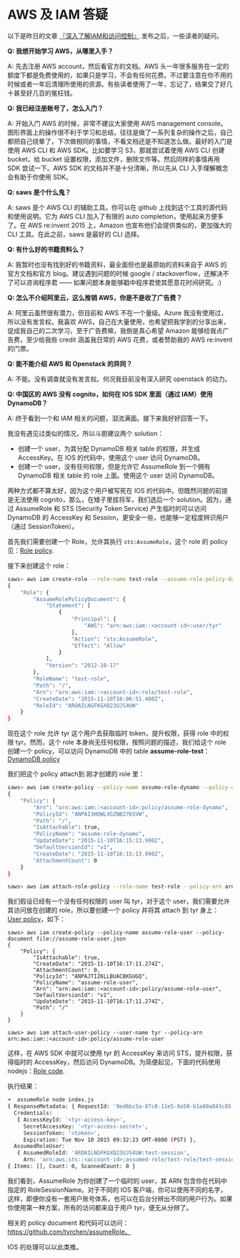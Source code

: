 # AWS 及 IAM 答疑

以下是昨日的文章 [『深入了解IAM和访问控制』](http://mp.weixin.qq.com/s?__biz=MzA3NDM0ODQwMw==&mid=400379741&idx=1&sn=8dd705c3ec9d8af89d38b3eaa10cafff#rd) 发布之后，一些读者的疑问。

__Q: 我想开始学习 AWS，从哪里入手？__

A: 先去注册 AWS account，然后看官方的文档。AWS 头一年很多服务在一定的额度下都是免费使用的，如果只是学习，不会有任何花费。不过要注意在你不用的时候或者一年后清理所使用的资源。有些读者使用了一年，忘记了，结果交了好几十甚至好几百的冤枉钱。

__Q: 我已经注册账号了，怎么入门？__

A: 开始入门 AWS 的时候，非常不建议大家使用 AWS management console。图形界面上的操作很不利于学习和总结，往往是做了一系列复杂的操作之后，自己都把自己绕晕了，下次做相同的事情，不看文档还是不知道怎么做。最好的入门是使用 AWS CLI 和 AWS SDK。比如要学习 S3，那就尝试着使用 AWS CLI 创建 bucket，给 bucket 设置权限，添加文件，删除文件等。然后同样的事情再用 SDK 尝试一下。AWS SDK 的文档并不是十分清晰，所以先从 CLI 入手理解概念会有助于你使用 SDK。

__Q: saws 是个什么鬼？__

A: saws 是个 AWS CLI 的辅助工具。你可以在 github 上找到这个工具的源代码和使用说明。它为 AWS CLI 加入了有限的 auto completion，使用起来方便多了。在 AWS re:invent 2015 上，Amazon 也宣布他们会提供类似的，更加强大的 CLI 工具。在此之前，saws 是最好的 CLI 选择。

__Q: 有什么好的书籍资料么？__

A: 我暂时也没有找到好的书籍资料，最全面但也是最原始的资料来自于 AWS 的官方文档和官方 blog。建议遇到问题的时候 google / stackoverflow，还解决不了可以咨询程序君 —— 如果问题本身能够戳中程序君使其愿意花时间研究。:)

__Q: 怎么不介绍阿里云，这么推销 AWS，你是不是收了广告费？__

A: 阿里云虽然很有潜力，但目前和 AWS 不在一个量级。Azure 我没有使用过，所以没有发言权。我喜欢 AWS，自己在大量使用，也希望把我学到的分享出来，促成我自己的二次学习，至于广告费嘛，我倒是真心希望 Amazon 能够给我点广告费，至少给我些 credit 涵盖我日常的 AWS 花费，或者赞助我的 AWS re:invent 的门票。

__Q: 能不能介绍 AWS 和 Openstack 的异同？__

A: 不能。没有调查就没有发言权。何况我目前没有深入研究 openstack 的动力。

__Q: 中国区的 AWS 没有 cognito，如何在 IOS SDK 里面（通过 IAM）使用 DynamoDB？__

A: 终于看到一个和 IAM 相关的问题，泪流满面。接下来我好好回答一下。

我没有遇见过类似的情况，所以斗胆建议两个 solution：

* 创建一个 user，为其分配 DynamoDB 相关 table 的权限，并生成 AccessKey。在 IOS 的代码中，使用这个 user 访问 DynamoDB。
* 创建一个 user，没有任何权限，但是允许它 AssumeRole 到一个拥有 DynamoDB 相关 table 的 role 上面。使用这个 user 访问 DynamoDB。

两种方式都不算太好，因为这个用户被写死在 IOS 的代码中。但既然问题的前提是无法使用 cognito，那么，在矮子里拔将军，我们选后一个 solution。因为，通过 AssumeRole 和 STS (Security Token Service) 产生临时的可以访问 DynamoDB 的 AccessKey 和 Session，更安全一些，也能够一定程度辨识用户（通过 SessionToken）。

首先我们需要创建一个 Role，允许其执行 ``sts:AssumeRole``，这个 role 的 policy 见：[Role policy](assume-role.json).

接下来创建这个 role：

```bash
saws> aws iam create-role --role-name test-role --assume-role-policy-document file://assume-role.json
{
    "Role": {
        "AssumeRolePolicyDocument": {
            "Statement": [
                {
                    "Principal": {
                        "AWS": "arn:aws:iam::<account-id>:user/tyr"
                    },
                    "Action": "sts:AssumeRole",
                    "Effect": "Allow"
                }
            ],
            "Version": "2012-10-17"
        },
        "RoleName": "test-role",
        "Path": "/",
        "Arn": "arn:aws:iam::<account-id>:role/test-role",
        "CreateDate": "2015-11-10T16:06:51.480Z",
        "RoleId": "AROAILNGFKGXQ23UJS4UW"
    }
}


```

现在这个 role 允许 tyr 这个用户去获取临时 token，提升权限，获得 role 中的权限 tyr。然而，这个 role 本身尚无任何权限，按照问题的描述，我们给这个 role 创建一个 policy，可以访问 DynamoDB 中的 table __assume-role-test__：[DynamoDB policy](assume-role-dynamo.json)

我们把这个 policy attach到 刚才创建的 role 里：

```bash
saws> aws iam create-policy --policy-name assume-role-dynamo --policy-document file://assume-role-dynamo.json
{
    "Policy": {
        "Arn": "arn:aws:iam::<account-id>:policy/assume-role-dynamo",
        "PolicyId": "ANPAI3HQWLXGZNB27KSVW",
        "Path": "/",
        "IsAttachable": true,
        "PolicyName": "assume-role-dynamo",
        "UpdateDate": "2015-11-10T16:15:13.990Z",
        "DefaultVersionId": "v1",
        "CreateDate": "2015-11-10T16:15:13.990Z",
        "AttachmentCount": 0
    }
}

saws> aws iam attach-role-policy --role-name test-role --policy-arn arn:aws:iam::<account-id>:policy/assume-role-dynamo
```

我们假设已经有一个没有任何权限的 user 叫 tyr，对于这个 user，我们需要允许其访问放在创建的 role，所以要创建一个 policy 并将其 attach 到 tyr 身上：[User policy](assume-role-user.json)，如下：

```
saws> aws iam create-policy --policy-name assume-role-user --policy-document file://assume-role-user.json
{
    "Policy": {
        "IsAttachable": true,
        "CreateDate": "2015-11-10T16:17:11.274Z",
        "AttachmentCount": 0,
        "PolicyId": "ANPAJTIZ6LLBUACBKGUGQ",
        "PolicyName": "assume-role-user",
        "Arn": "arn:aws:iam::<account-id>:policy/assume-role-user",
        "DefaultVersionId": "v1",
        "UpdateDate": "2015-11-10T16:17:11.274Z",
        "Path": "/"
    }
}

saws> aws iam attach-user-policy --user-name tyr --policy-arn arn:aws:iam::<account-id>:policy/assume-role-user
```

这样，在 AWS SDK 中就可以使用 tyr 的 AccessKey 来访问 STS，提升权限，获得临时的 AccessKey，然后访问 DynamoDB。为简便起见，下面的代码使用 nodejs：[Role code](index.js).

执行结果：

```bash
➜  assumeRole node index.js
{ ResponseMetadata: { RequestId: '9ed6bc5a-87c8-11e5-8a50-b1a80a843c85' },
  Credentials:
   { AccessKeyId: '<tyr-access-key>',
     SecretAccessKey: '<tyr-access-secret>',
     SessionToken: '<token>',
     Expiration: Tue Nov 10 2015 09:32:23 GMT-0800 (PST) },
  AssumedRoleUser:
   { AssumedRoleId: 'AROAILNGFKGXQ23UJS4UW:test-session',
     Arn: 'arn:aws:sts::<account-id>:assumed-role/test-role/test-session' } }
{ Items: [], Count: 0, ScannedCount: 0 }
```

我们看到，AssumeRole 为你创建了一个临时的 user，其 ARN 包含你在代码中指定的 RoleSessionName。对于不同的 IOS 客户端，你可以使用不同的名字，这样，即便你没有一套用户账号体系，也可以在后台分辨出不同的用户行为。如果你使用第一种方案，所有的访问都来自于用户 tyr，便无从分辨了。

相关的 policy document 和代码可以访问：https://github.com/tyrchen/assumeRole。

IOS 的处理可以以此类推。

